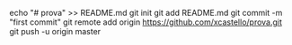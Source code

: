 echo "# prova" >> README.md
git init
git add README.md
git commit -m "first commit"
git remote add origin https://github.com/xcastello/prova.git
git push -u origin master
